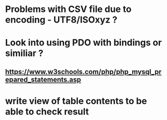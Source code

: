 # Problems with CSV file due to encoding - UTF8/ISOxyz ?

# Look into using PDO with bindings or similiar ?

## https://www.w3schools.com/php/php_mysql_prepared_statements.asp

# write view of table contents to be able to check result
